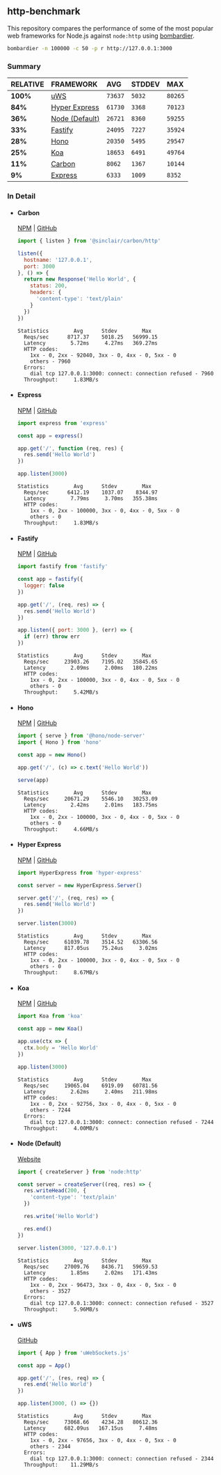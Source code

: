 ## http-benchmark

This repository compares the performance of some of the most popular web frameworks for Node.js against `node:http` using [bombardier](https://github.com/codesenberg/bombardier).

```bash
bombardier -n 100000 -c 50 -p r http://127.0.0.1:3000
```

### Summary

| RELATIVE | FRAMEWORK | AVG | STDDEV | MAX |
| :--- | :--- | :--- | :--- | :--- |
| **100%** | [uWS](#uws) | `73637` | `5032` | `80265` |
| **84%** | [Hyper Express](#hyper-express) | `61730` | `3368` | `70123` |
| **36%** | [Node (Default)](#node-default) | `26721` | `8360` | `59255` |
| **33%** | [Fastify](#fastify) | `24095` | `7227` | `35924` |
| **28%** | [Hono](#hono) | `20350` | `5495` | `29547` |
| **25%** | [Koa](#koa) | `18653` | `6491` | `49764` |
| **11%** | [Carbon](#carbon) | `8062` | `1367` | `10144` |
| **9%** | [Express](#express) | `6333` | `1009` | `8352` |


### In Detail

- #### Carbon
  [NPM](https://npmjs.com/@sinclair/carbon) | [GitHub](https://github.com/sinclairzx81/carbon)
  ```js
  import { listen } from '@sinclair/carbon/http'

  listen({
    hostname: '127.0.0.1',
    port: 3000
  }, () => {
    return new Response('Hello World', {
      status: 200,
      headers: {
        'content-type': 'text/plain'
      }
    })
  })
  ```

  ```
  Statistics        Avg      Stdev        Max
    Reqs/sec      8717.37    5018.25   56999.15
    Latency        5.72ms     4.27ms   369.27ms
    HTTP codes:
      1xx - 0, 2xx - 92040, 3xx - 0, 4xx - 0, 5xx - 0
      others - 7960
    Errors:
      dial tcp 127.0.0.1:3000: connect: connection refused - 7960
    Throughput:     1.83MB/s
  ```

- #### Express
  [NPM](https://npmjs.com/express) | [GitHub](https://github.com/expressjs/express)
  ```js
  import express from 'express'

  const app = express()

  app.get('/', function (req, res) {
    res.send('Hello World')
  })

  app.listen(3000)
  ```

  ```
  Statistics        Avg      Stdev        Max
    Reqs/sec      6412.19    1037.07    8344.97
    Latency        7.79ms     3.70ms   355.38ms
    HTTP codes:
      1xx - 0, 2xx - 100000, 3xx - 0, 4xx - 0, 5xx - 0
      others - 0
    Throughput:     1.83MB/s
  ```

- #### Fastify
  [NPM](https://npmjs.com/fastify) | [GitHub](https://github.com/fastify/fastify)
  ```js
  import fastify from 'fastify'

  const app = fastify({
    logger: false
  })

  app.get('/', (req, res) => {
    res.send('Hello World')
  })

  app.listen({ port: 3000 }, (err) => {
    if (err) throw err
  })
  ```

  ```
  Statistics        Avg      Stdev        Max
    Reqs/sec     23903.26    7195.02   35845.65
    Latency        2.09ms     2.00ms   180.22ms
    HTTP codes:
      1xx - 0, 2xx - 100000, 3xx - 0, 4xx - 0, 5xx - 0
      others - 0
    Throughput:     5.42MB/s
  ```

- #### Hono
  [NPM](https://npmjs.com/hono) | [GitHub](https://github.com/honojs/hono)
  ```js
  import { serve } from '@hono/node-server'
  import { Hono } from 'hono'

  const app = new Hono()

  app.get('/', (c) => c.text('Hello World'))

  serve(app)
  ```

  ```
  Statistics        Avg      Stdev        Max
    Reqs/sec     20671.29    5546.10   30253.09
    Latency        2.42ms     2.01ms   183.75ms
    HTTP codes:
      1xx - 0, 2xx - 100000, 3xx - 0, 4xx - 0, 5xx - 0
      others - 0
    Throughput:     4.66MB/s
  ```

- #### Hyper Express
  [NPM](https://npmjs.com/hyper-express) | [GitHub](https://github.com/kartikk221/hyper-express)
  ```js
  import HyperExpress from 'hyper-express'

  const server = new HyperExpress.Server()

  server.get('/', (req, res) => {
    res.send('Hello World')
  })

  server.listen(3000)
  ```

  ```
  Statistics        Avg      Stdev        Max
    Reqs/sec     61039.78    3514.52   63306.56
    Latency      817.05us    75.24us     3.02ms
    HTTP codes:
      1xx - 0, 2xx - 100000, 3xx - 0, 4xx - 0, 5xx - 0
      others - 0
    Throughput:     8.67MB/s
  ```

- #### Koa
  [NPM](https://npmjs.com/koa) | [GitHub](https://github.com/koajs/koa)
  ```js
  import Koa from 'koa'

  const app = new Koa()

  app.use(ctx => {
    ctx.body = 'Hello World'
  })

  app.listen(3000)
  ```

  ```
  Statistics        Avg      Stdev        Max
    Reqs/sec     19065.04    6919.09   60781.56
    Latency        2.62ms     2.40ms   211.98ms
    HTTP codes:
      1xx - 0, 2xx - 92756, 3xx - 0, 4xx - 0, 5xx - 0
      others - 7244
    Errors:
      dial tcp 127.0.0.1:3000: connect: connection refused - 7244
    Throughput:     4.00MB/s
  ```

- #### Node (Default)
  [Website](https://nodejs.org/api/http.html)
  ```js
  import { createServer } from 'node:http'

  const server = createServer((req, res) => {
    res.writeHead(200, {
      'content-type': 'text/plain'
    })

    res.write('Hello World')

    res.end()
  })

  server.listen(3000, '127.0.0.1')
  ```

  ```
  Statistics        Avg      Stdev        Max
    Reqs/sec     27009.76    8436.71   59659.53
    Latency        1.85ms     2.02ms   171.43ms
    HTTP codes:
      1xx - 0, 2xx - 96473, 3xx - 0, 4xx - 0, 5xx - 0
      others - 3527
    Errors:
      dial tcp 127.0.0.1:3000: connect: connection refused - 3527
    Throughput:     5.96MB/s
  ```

- #### uWS
  [GitHub](https://github.com/uNetworking/uWebSockets.js)
  ```js
  import { App } from 'uWebSockets.js'

  const app = App()

  app.get('/', (res, req) => {
    res.end('Hello World')
  })

  app.listen(3000, () => {})
  ```

  ```
  Statistics        Avg      Stdev        Max
    Reqs/sec     73068.66    4234.28   80612.36
    Latency      682.09us   167.15us     7.48ms
    HTTP codes:
      1xx - 0, 2xx - 97656, 3xx - 0, 4xx - 0, 5xx - 0
      others - 2344
    Errors:
      dial tcp 127.0.0.1:3000: connect: connection refused - 2344
    Throughput:    11.29MB/s
  ```


